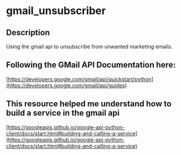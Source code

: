 # gmail_unsubscriber
## Description
Using the gmail api to unsubscribe from unwanted marketing emails.

## Following the GMail API Documentation here:
[https://developers.google.com/gmail/api/quickstart/python](https://developers.google.com/gmail/api/guides)

## This resource helped me understand how to build a service in the gmail api
[https://googleapis.github.io/google-api-python-client/docs/start.html#building-and-calling-a-service](https://googleapis.github.io/google-api-python-client/docs/start.html#building-and-calling-a-service)
